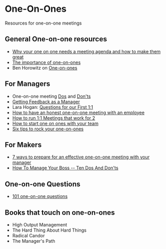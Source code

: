 # One-On-Ones
Resources for one-on-one meetings

## General One-on-one resources
- [Why your one on one needs a meeting agenda and how to make them great](https://getlighthouse.com/blog/one-on-one-meeting-agenda/)
- [The importance of one-on-ones](https://css-tricks.com/the-importance-of-one-on-ones/)
- Ben Horowitz on [One-on-ones](https://a16z.com/2012/08/30/one-on-one/)

## For Managers
- One-on-one meeting [Dos](https://ajahne.github.io/blog/leadership/2018/09/29/one-on-one-meeting-dos-and-donts-part1.html) and [Don'ts](https://ajahne.github.io/blog/leadership/2018/10/08/one-on-one-meeting-dos-and-donts-part2.html)
- [Getting Feedback as a Manager](https://ajahne.github.io/blog/leadership/2019/02/28/getting-feedback-as-a-manager.html)
- Lara Hogan: [Questions for our First 1:1](https://larahogan.me/blog/first-one-on-one-questions/)
- [How to have an honest one-on-one meeting with an employee](https://knowyourteam.com/blog/2017/12/01/how-to-have-an-honest-one-on-one-meeting-with-an-employee/)
- [How to run 1:1 Meetings that work for 2](https://www.intercom.com/blog/high-impact-one-to-one-meetings/)
- [How to start one on ones with your team](https://getlighthouse.com/blog/how-to-start-one-on-ones-your-teams/)
- [Six tips to rock your one-on-ones](https://knowyourteam.com/blog/2018/01/16/six-tips-to-rock-your-one-on-ones/)

## For Makers
- [7 ways to prepare for an effective one-on-one meeting with your manager](https://knowyourteam.com/blog/2018/01/03/7-ways-to-prepare-for-an-effective-one-on-one-meeting-with-your-manager/)
- [How To Manage Your Boss -- Ten Dos And Don'ts](https://www.forbes.com/sites/lizryan/2018/01/28/how-to-manage-your-boss-ten-dos-and-donts)

## One-on-one Questions
- [101 one-on-one questions](https://jasonevanish.com/2014/05/29/101-questions-to-ask-in-1-on-1s/)

## Books that touch on one-on-ones
- High Output Management
- The Hard Thing About Hard Things
- Radical Candor
- The Manager's Path
